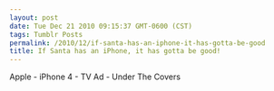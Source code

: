 ```yaml
---
layout: post
date: Tue Dec 21 2010 09:15:37 GMT-0600 (CST)
tags: Tumblr Posts
permalink: /2010/12/if-santa-has-an-iphone-it-has-gotta-be-good
title: If Santa has an iPhone, it has gotta be good!
---
```


Apple - iPhone 4 - TV Ad - Under The Covers


<object style="height: 305px; width: 500px"><param name="movie" value="http://www.youtube.com/v/3_vGH96kfM0?version=3"><param name="allowFullScreen" value="true"><param name="allowScriptAccess" value="always"><embed src="http://www.youtube.com/v/3_vGH96kfM0?version=3" type="application/x-shockwave-flash" allowfullscreen="true" allowscriptaccess="always" width="500" height="305"></object>
